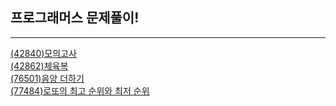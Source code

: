 ## 프로그래머스 문제풀이!

---

[(42840)모의고사](./src/42840.js)  
[(42862)체육복](./src/42862.js)  
[(76501)음양 더하기](./src/76501.js)  
[(77484)로또의 최고 순위와 최저 순위](./src/77848.js)
